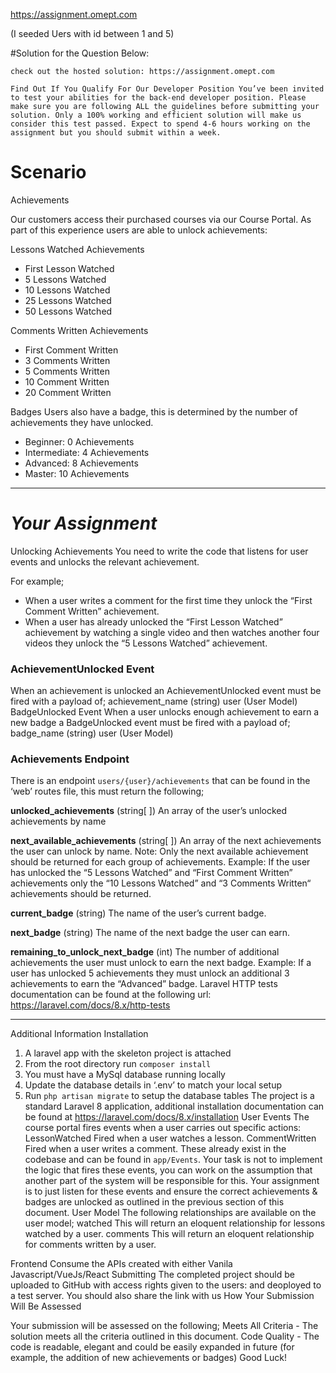 https://assignment.omept.com

(I seeded Uers with id between 1 and 5)

#Solution for the Question Below:

`check out the hosted solution: https://assignment.omept.com`

`Find Out If You Qualify For Our Developer Position
You’ve been invited to test your abilities for the back-end developer position.
Please make sure you are following ALL the guidelines before submitting your solution. Only a 100% working and efficient solution will make us consider this test passed.
Expect to spend 4-6 hours working on the assignment but you should submit within a week.`

# Scenario

Achievements

Our customers access their purchased courses via our Course Portal. As part of this experience users are able to unlock achievements:

Lessons Watched Achievements
- First Lesson Watched
- 5 Lessons Watched
- 10 Lessons Watched
- 25 Lessons Watched
- 50 Lessons Watched

Comments Written Achievements
- First Comment Written
- 3 Comments Written
- 5 Comments Written
- 10 Comment Written
- 20 Comment Written

Badges
Users also have a badge, this is determined by the number of achievements they have unlocked.
- Beginner: 0 Achievements
- Intermediate: 4 Achievements
- Advanced: 8 Achievements
- Master: 10 Achievements

--------
# _Your Assignment_

Unlocking Achievements
You need to write the code that listens for user events and unlocks the relevant achievement.

For example;
- When a user writes a comment for the first time they unlock the “First Comment Written” achievement.
- When a user has already unlocked the “First Lesson Watched” achievement by watching a single video and then watches another four videos they unlock the “5 Lessons Watched” achievement.

### **AchievementUnlocked Event**

When an achievement is unlocked an AchievementUnlocked event must be fired with a
payload of;
achievement_name (string)
user (User Model) BadgeUnlocked Event
When a user unlocks enough achievement to earn a new badge a BadgeUnlocked event must be fired with a payload of;
badge_name (string) user (User Model)

### **Achievements Endpoint**

There is an endpoint `users/{user}/achievements` that can be found in the ‘web’ routes file, this must return the following;

**unlocked_achievements** (string[ ])
An array of the user’s unlocked achievements by name

**next_available_achievements** (string[ ])
An array of the next achievements the user can unlock by name.
Note: Only the next available achievement should be returned for each group of achievements.
Example: If the user has unlocked the “5 Lessons Watched” and “First Comment Written” achievements only the “10 Lessons Watched” and “3 Comments Written“ achievements should be returned.

**current_badge** (string)
The name of the user’s current badge.

**next_badge** (string)
The name of the next badge the user can earn.

**remaining_to_unlock_next_badge** (int)
The number of additional achievements the user must unlock to earn the next badge.
Example: If a user has unlocked 5 achievements they must unlock an additional 3 achievements to earn the “Advanced” badge.
Laravel HTTP tests documentation can be found at the following url: https://laravel.com/docs/8.x/http-tests

---

Additional Information
Installation

1. A laravel app with the skeleton project is attached
2. From the root directory run `composer install`
3. You must have a MySql database running locally
4. Update the database details in ‘.env’ to match your local setup
5. Run `php artisan migrate` to setup the database tables
   The project is a standard Laravel 8 application, additional installation documentation can be found at https://laravel.com/docs/8.x/installation
   User Events
   The course portal fires events when a user carries out specific actions:
   LessonWatched
   Fired when a user watches a lesson.
   CommentWritten
   Fired when a user writes a comment.
   These already exist in the codebase and can be found in `app/Events`.
   Your task is not to implement the logic that fires these events, you can work on the assumption that another part of the system will be responsible for this.
   Your assignment is to just listen for these events and ensure the correct achievements & badges are unlocked as outlined in the previous section of this document.
   User Model
   The following relationships are available on the user model;
   watched
   This will return an eloquent relationship for lessons watched by a user.
   comments
   This will return an eloquent relationship for comments written by a user.

Frontend
Consume the APIs created with either Vanila Javascript/VueJs/React
Submitting
The completed project should be uploaded to GitHub with access rights given to the users: and deoployed to a test server. You should also share the link with us
How Your Submission Will Be Assessed

Your submission will be assessed on the following;
Meets All Criteria - The solution meets all the criteria outlined in this document.
Code Quality - The code is readable, elegant and could be easily expanded in future (for example, the addition of new achievements or badges)
Good Luck!
